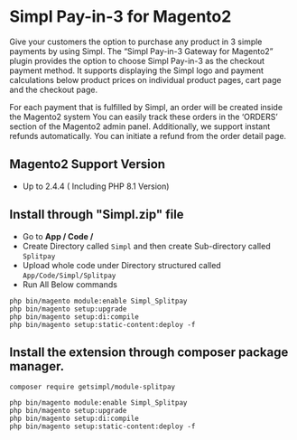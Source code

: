 # Simpl Pay-in-3 for Magento2


Give your customers the option to purchase any product in 3 simple payments by using Simpl. The “Simpl Pay-in-3 Gateway for Magento2” plugin provides the option to choose Simpl Pay-in-3 as the checkout payment method.
It supports displaying the Simpl logo and payment calculations below product prices on individual product pages, cart page and the checkout page.

For each payment that is fulfilled by Simpl, an order will be created inside the Magento2 system You can easily track these orders in the ‘ORDERS’ section of the Magento2 admin panel. Additionally, we support instant refunds automatically. You can initiate a refund from the order detail page.

## Magento2 Support Version
- Up to 2.4.4 ( Including PHP 8.1 Version)

## Install through "Simpl.zip" file

- Go to <b>App / Code / </b>
- Create Directory called `Simpl` and then create Sub-directory called `Splitpay` 
- Upload whole code under Directory structured called `App/Code/Simpl/Splitpay`
- Run All Below commands

```
php bin/magento module:enable Simpl_Splitpay
php bin/magento setup:upgrade
php bin/magento setup:di:compile
php bin/magento setup:static-content:deploy -f
```

## Install the extension through composer package manager.

```
composer require getsimpl/module-splitpay
```

```
php bin/magento module:enable Simpl_Splitpay
php bin/magento setup:upgrade
php bin/magento setup:di:compile
php bin/magento setup:static-content:deploy -f
```